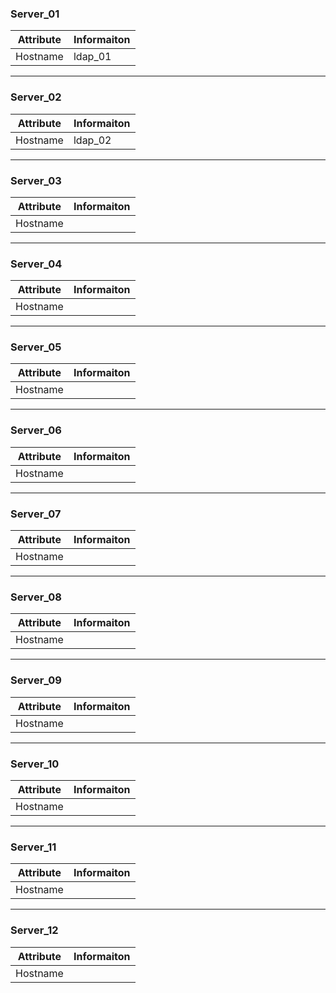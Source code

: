 ### Server_01
Attribute | Informaiton
--------- | -----------
Hostname  | ldap_01

________________________________________________

### Server_02
Attribute | Informaiton
--------- | -----------
Hostname  | ldap_02

________________________________________________
### Server_03
Attribute | Informaiton
--------- | -----------
Hostname  | 

________________________________________________
### Server_04
Attribute | Informaiton
--------- | -----------
Hostname  | 

________________________________________________
### Server_05
Attribute | Informaiton
--------- | -----------
Hostname  | 

________________________________________________
### Server_06
Attribute | Informaiton
--------- | -----------
Hostname  | 

________________________________________________
### Server_07
Attribute | Informaiton
--------- | -----------
Hostname  | 

________________________________________________
### Server_08
Attribute | Informaiton
--------- | -----------
Hostname  | 

________________________________________________
### Server_09
Attribute | Informaiton
--------- | -----------
Hostname  | 

________________________________________________
### Server_10
Attribute | Informaiton
--------- | -----------
Hostname  | 

________________________________________________
### Server_11
Attribute | Informaiton
--------- | -----------
Hostname  | 

________________________________________________
### Server_12
Attribute | Informaiton
--------- | -----------
Hostname  | 

